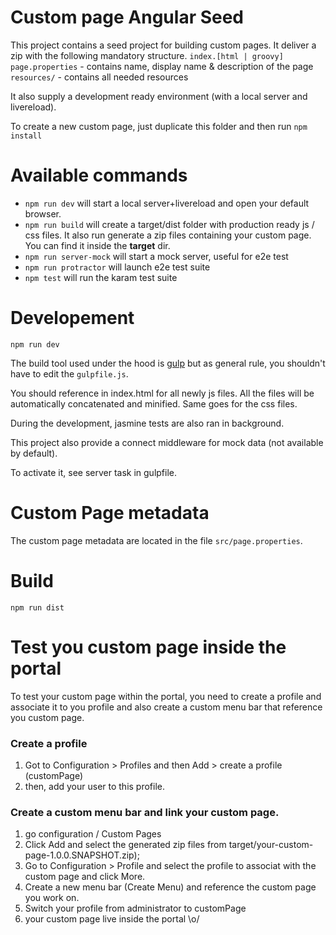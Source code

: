 Custom page Angular Seed 
========================

This project contains a seed project for building custom pages.
It deliver a zip with the following mandatory structure.
  ```index.[html | groovy]```
  ```page.properties``` - contains name, display name & description of the page 
  ```resources/``` - contains all needed resources

It also supply a development ready environment (with a local server and livereload).

To create a new custom page, just duplicate this folder and then run
```npm install```
  
# Available commands

- ``npm run dev`` will start a local server+livereload  and open your default browser.
- ``npm run build`` will create a target/dist folder with production ready js / css files. It also run generate a zip files containing your custom page. You can find it inside the __target__ dir.
- ``npm run server-mock`` will start a mock server, useful for e2e test
- ``npm run protractor`` will launch e2e test suite 
- ``npm test`` will run the karam test suite

# Developement
```shell
npm run dev
```

The build tool used under the hood is [gulp](http://gulpjs.com) but as general rule, you shouldn't have to edit the ``gulpfile.js``.

You should reference in index.html for all newly js files. All the files will be automatically concatenated and minified. Same goes for the css files.

During the development, jasmine tests are also ran in background.

This project also provide a connect middleware for mock data (not available by default).

To activate it, see server task in gulpfile.


# Custom Page metadata

The custom page metadata are located in the file ``src/page.properties``.

# Build
```shell
npm run dist
```

# Test you custom page inside the portal

To test your custom page within the portal, you need to create a profile and associate it to you profile and also create a custom menu bar that reference you custom page.

### Create a profile

1. Got to Configuration > Profiles and then Add > create a profile (customPage)
2. then, add your user to this profile.

### Create a custom menu bar and link your custom page.

1. go configuration / Custom Pages
2. Click Add and select the generated zip files from target/your-custom-page-1.0.0.SNAPSHOT.zip);
3. Go to Configuration > Profile and select the profile to associat with the custom page and click More.
4. Create a new menu bar (Create Menu) and reference the custom page you work on.
5. Switch your profile from administrator to customPage
6. your custom  page live inside the portal \o/

